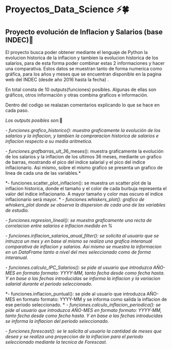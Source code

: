 # Proyectos_Data_Science :zap::four_leaf_clover:

## Proyecto evolución de Inflacion y Salarios (base INDEC):money_with_wings:

El proyecto busca poder obtener mediante el lenguaje de Python la evolucion historica de la inflacion y tambien la evolucion historica de los salarios, para de esta forma poder combinar estas 2 informaciones y hacer una comparativa. Estos datos se muestran tanto de forma numerica como gráfica, para los años y meses que se encuentran disponible en la pagina web del INDEC (desde año 2016 hasta la fecha) .

En total consta de 10 outputs(funciones) posibles. Algunas de ellas son gráficos, otros información y otras combina graficos e información. 

Dentro del codigo se realazan comentarios explicando lo que se hace en cada paso.

*Los outputs posibles son:*:punch:

*- funciones.grafico_historico(): muestra graficamente la evolución de los salarios y la inflacion, y tambien la compraracion historica de salarios e inflacion respecto a su media aritmetica.*

*- funciones.grafbarras_ult_3*6_meses(): muestra graficamente la evolución de los salarios y la inflacion de los ultimos 36 meses, mediante un grafico de barras, mostrando el pico del indice salarial y el pico del indice inflacionario. Asi mismo, sobre el mismo grafico se presenta un grafico de linea de cada una de las variables.*

*- funciones.scatter_plot_inflacion(): se muestra un scatter plot de la inflacion historica, donde el tamaño y el color de cada burbuja representa el valor del indice inflacionario. A mayor tamaño y color mas oscuro el indice inflacionario será mayor.
*
*- funciones.whiskers_plot(): grafico de whiskers_plot donde se observa la dispersion de cada una de las variables de estudio.*

*- funciones.regresion_lineal(): se muestra graficamente una recta de correlacion entre salarios e inflacion medido en %*

*- funciones.inflacion_salarios_anual_filter(): se solicita al usuario que se intruzca un mes y en base al mismo se realiza una grafica interanual comparativa de inflacion y salarios. Asi mismo se muestra la informacion en un DataFrame tanto a nivel del mes seleccionado como de forma interanual.*

*- funciones.calculo_IPC_Salarios(): se pide al usuario que introduzca AÑO-MES en formato formato: YYYY-MM, tanto fecha desde como fecha hasta. Y en base a las fechas introducidas se informa la inflacion y la variacion salarial durante el periodo seleccionado.*

*- funciones.inflacion_puntual(): se pide al usuario que introduzca AÑO-MES en formato formato: YYYY-MM y se informa como salida la inflacion de ese periodo seleccionado.
*
*- funciones.calculo_inflacion_periodica(): se pide al usuario que introduzca AÑO-MES en formato formato: YYYY-MM, tanto fecha desde como fecha hasta. Y en base a las fechas introducidas se informa la inflacion del periodo seleccionado.*

*- funciones.forescast(): se le solicita al usuario la cantidad de meses que desea y se realiza una proyeccion de la inflacion para el periodo seleccionado mediante la tecnica de Forescast.*
